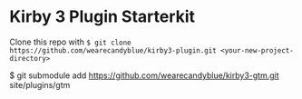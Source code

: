 # Kirby 3 Plugin Starterkit

Clone this repo with ```$ git clone https://github.com/wearecandyblue/kirby3-plugin.git <your-new-project-directory>```


$ git submodule add https://github.com/wearecandyblue/kirby3-gtm.git site/plugins/gtm
